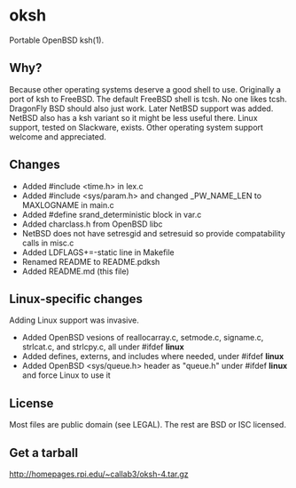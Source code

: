 oksh
====
Portable OpenBSD ksh(1).

Why?
----
Because other operating systems deserve a good shell to use.
Originally a port of ksh to FreeBSD. The default FreeBSD shell is tcsh.
No one likes tcsh. DragonFly BSD should also just work.
Later NetBSD support was added. NetBSD also has a ksh variant so it might be less useful there.
Linux support, tested on Slackware, exists.
Other operating system support welcome and appreciated.

Changes
-------
* Added #include &lt;time.h&gt; in lex.c
* Added #include &lt;sys/param.h&gt; and changed _PW_NAME_LEN to MAXLOGNAME in main.c
* Added #define srand_deterministic block in var.c
* Added charclass.h from OpenBSD libc
* NetBSD does not have setresgid and setresuid so provide compatability calls in misc.c
* Added LDFLAGS+=-static line in Makefile
* Renamed README to README.pdksh
* Added README.md (this file)

Linux-specific changes
----------------------
Adding Linux support was invasive.
* Added OpenBSD vesions of reallocarray.c, setmode.c, signame.c, strlcat.c, and strlcpy.c, all under #ifdef __linux__
* Added defines, externs, and includes where needed, under #ifdef __linux__
* Added OpenBSD <sys/queue.h> header as "queue.h" under #ifdef __linux__ and force Linux to use it

License
-------
Most files are public domain (see LEGAL).
The rest are BSD or ISC licensed.

Get a tarball
-------------
http://homepages.rpi.edu/~callab3/oksh-4.tar.gz
